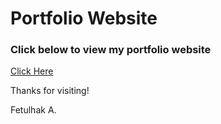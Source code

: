 
# Portfolio Website

### Click below to view my portfolio website
[Click Here](https://Fetulhak.github.io/)



Thanks for visiting!  

   Fetulhak A. 
